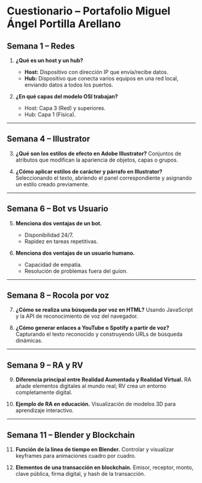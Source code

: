 # Cuestionario – Portafolio Miguel Ángel Portilla Arellano

## Semana 1 – Redes
1. **¿Qué es un host y un hub?**
   - **Host:** Dispositivo con dirección IP que envía/recibe datos.
   - **Hub:** Dispositivo que conecta varios equipos en una red local, enviando datos a todos los puertos.

2. **¿En qué capas del modelo OSI trabajan?**
   - Host: Capa 3 (Red) y superiores.
   - Hub: Capa 1 (Física).

---
## Semana 4 – Illustrator
3. **¿Qué son los estilos de efecto en Adobe Illustrator?**
   Conjuntos de atributos que modifican la apariencia de objetos, capas o grupos.

4. **¿Cómo aplicar estilos de carácter y párrafo en Illustrator?**
   Seleccionando el texto, abriendo el panel correspondiente y asignando un estilo creado previamente.

---
## Semana 6 – Bot vs Usuario
5. **Menciona dos ventajas de un bot.**
   - Disponibilidad 24/7.
   - Rapidez en tareas repetitivas.

6. **Menciona dos ventajas de un usuario humano.**
   - Capacidad de empatía.
   - Resolución de problemas fuera del guion.

---
## Semana 8 – Rocola por voz
7. **¿Cómo se realiza una búsqueda por voz en HTML?**
   Usando JavaScript y la API de reconocimiento de voz del navegador.

8. **¿Cómo generar enlaces a YouTube o Spotify a partir de voz?**
   Capturando el texto reconocido y construyendo URLs de búsqueda dinámicas.

---
## Semana 9 – RA y RV
9. **Diferencia principal entre Realidad Aumentada y Realidad Virtual.**
   RA añade elementos digitales al mundo real; RV crea un entorno completamente digital.

10. **Ejemplo de RA en educación.**
    Visualización de modelos 3D para aprendizaje interactivo.

---
## Semana 11 – Blender y Blockchain
11. **Función de la línea de tiempo en Blender.**
    Controlar y visualizar keyframes para animaciones cuadro por cuadro.

12. **Elementos de una transacción en blockchain.**
    Emisor, receptor, monto, clave pública, firma digital, y hash de la transacción.
